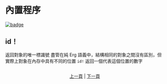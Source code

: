 # 內置程序

[![badge](https://img.shields.io/endpoint.svg?url=https%3A%2F%2Fgezf7g7pd5.execute-api.ap-northeast-1.amazonaws.com%2Fdefault%2Fsource_up_to_date%3Fowner%3Derg-lang%26repos%3Derg%26ref%3Dmain%26path%3Ddoc/EN/syntax/09_builtin_procs.md%26commit_hash%3Dc6eb78a44de48735213413b2a28569fdc10466d0)](https://gezf7g7pd5.execute-api.ap-northeast-1.amazonaws.com/default/source_up_to_date?owner=erg-lang&repos=erg&ref=main&path=doc/EN/syntax/09_builtin_procs.md&commit_hash=c6eb78a44de48735213413b2a28569fdc10466d0)

## id！

返回對象的唯一標識號
盡管在純 Erg 語義中，結構相同的對象之間沒有區別，但實際上對象在內存中具有不同的位置
`id!` 返回一個代表這個位置的數字

```python
```

<p align='center'>
    <a href='./08_procedure.md'>上一頁</a> | <a href='./10_list.md'>下一頁</a>
</p>
